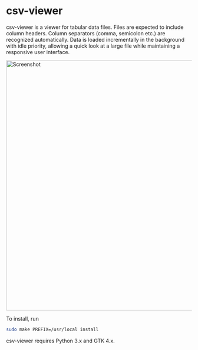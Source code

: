 csv-viewer
==========

csv-viewer is a viewer for tabular data files. Files are expected to
include column headers. Column separators (comma, semicolon etc.) are
recognized automatically. Data is loaded incrementally in the background
with idle priority, allowing a quick look at a large file while
maintaining a responsive user interface.

<img src="https://otsaloma.io/pub/csv-viewer-1.png" width="680" alt="Screenshot">

To install, run

```bash
sudo make PREFIX=/usr/local install
```

csv-viewer requires Python 3.x and GTK 4.x.
